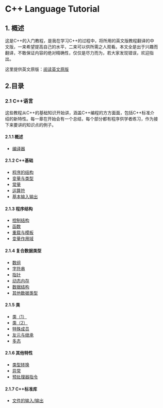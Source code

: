 # C++ Language Tutorial
## 1. 概述
这是C++的入门教程，是我在学习C++的过程中，将所用的英文版教程翻译的中文版，一来希望提高自己的水平，二来可以供所需之人观看。本文全是出于兴趣而翻译，不敢保证内容的绝对精确性，仅仅是尽力而为，若大家发现错误，欢迎指出。  

这里提供英文原版：[阅读英文原版](http://www.cplusplus.com/doc/tutorial/)
## 2.目录
### 2.1 C++语言
这些教程从C++的基础知识开始讲，涵盖C++编程的方方面面，包括C++标准介绍的新特性。每一章在开始会有一个总结，每个部分都有程序供学者练习，作为接下来要讲的知识点的例子。
#### 2.1.1 概述
+ [编译器]()

#### 2.1.2 C++基础
+ [程序的结构]()
+ [变量与类型]()
+ [常量]()
+ [运算符]()
+ [基本输入输出]()

#### 2.1.3 程序结构
+ [控制结构]()
+ [函数]()
+ [重载与模板]()
+ [变量作用域]()

#### 2.1.4 复合数据类型
+ [数组]()
+ [字符串]()
+ [指针]()
+ [动态内存]()
+ [数据结构]()
+ [其他数据类型]()

#### 2.1.5 类
+ [类（1）]()
+ [类（2）]()
+ [特殊成员]()
+ [友元与继承]()
+ [多态]()

#### 2.1.6 其他特性
+ [类型转换]()
+ [异常]()
+ [预处理器指令]()

#### 2.1.7 C++标准库
+ [文件的输入/输出]()
